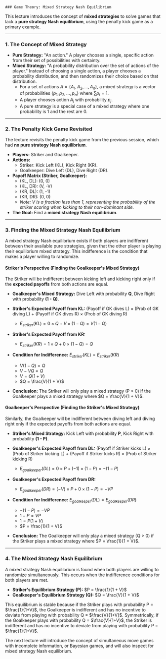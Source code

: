 	### Game Theory: Mixed Strategy Nash Equilibrium

This lecture introduces the concept of **mixed strategies** to solve games that lack a **pure strategy Nash equilibrium**, using the penalty kick game as a primary example.

---

### 1. The Concept of Mixed Strategy

* **Pure Strategy:** "An action." A player chooses a single, specific action from their set of possibilities with certainty.
* **Mixed Strategy:** "A probability distribution over the set of actions of the player." Instead of choosing a single action, a player chooses a probability distribution, and then randomizes their choice based on that distribution.
    * For a set of actions $A = \{A_1, A_2, \dots, A_n\}$, a mixed strategy is a vector of probabilities $\{p_1, p_2, \dots, p_n\}$ where $\sum p_i = 1$.
    * A player chooses action $A_j$ with probability $p_j$.
    * A pure strategy is a special case of a mixed strategy where one probability is 1 and the rest are 0.

---

### 2. The Penalty Kick Game Revisited

The lecture revisits the penalty kick game from the previous session, which had **no pure strategy Nash equilibrium**.

* **Players:** Striker and Goalkeeper.
* **Actions:**
    * Striker: Kick Left (KL), Kick Right (KR).
    * Goalkeeper: Dive Left (DL), Dive Right (DR).
* **Payoff Matrix (Striker, Goalkeeper):**
    * (KL, DL): (0, 0)
    * (KL, DR): (V, -V)
    * (KR, DL): (1, -1)
    * (KR, DR): (0, 0)
    * *Note: V is a fraction less than 1, representing the probability of the striker scoring when kicking to their non-dominant side.*
* **The Goal:** Find a **mixed strategy Nash equilibrium**.

---

### 3. Finding the Mixed Strategy Nash Equilibrium

A mixed strategy Nash equilibrium exists if both players are indifferent between their available pure strategies, given that the other player is playing their equilibrium mixed strategy. This indifference is the condition that makes a player willing to randomize.

#### **Striker's Perspective (Finding the Goalkeeper's Mixed Strategy)**

The Striker will be indifferent between kicking left and kicking right only if the **expected payoffs** from both actions are equal.

* **Goalkeeper's Mixed Strategy:** Dive Left with probability **Q**, Dive Right with probability **(1 - Q)**.
* **Striker's Expected Payoff from KL:** (Payoff if GK dives L) $\times$ (Prob of GK diving L) + (Payoff if GK dives R) $\times$ (Prob of GK diving R)
    * $E_{striker}(KL) = 0 \times Q + V \times (1 - Q) = V(1 - Q)$
* **Striker's Expected Payoff from KR:**
    * $E_{striker}(KR) = 1 \times Q + 0 \times (1 - Q) = Q$
* **Condition for Indifference:** $E_{striker}(KL) = E_{striker}(KR)$
    * $V(1 - Q) = Q$
    * $V - VQ = Q$
    * $V = Q(1 + V)$
    * $Q = \frac{V}{1 + V}$

* **Conclusion:** The Striker will only play a mixed strategy (P > 0) if the Goalkeeper plays a mixed strategy where $Q = \frac{V}{1 + V}$.

#### **Goalkeeper's Perspective (Finding the Striker's Mixed Strategy)**

Similarly, the Goalkeeper will be indifferent between diving left and diving right only if the expected payoffs from both actions are equal.

* **Striker's Mixed Strategy:** Kick Left with probability **P**, Kick Right with probability **(1 - P)**.
* **Goalkeeper's Expected Payoff from DL:** (Payoff if Striker kicks L) $\times$ (Prob of Striker kicking L) + (Payoff if Striker kicks R) $\times$ (Prob of Striker kicking R)
    * $E_{goalkeeper}(DL) = 0 \times P + (-1) \times (1 - P) = -(1 - P)$
* **Goalkeeper's Expected Payoff from DR:**
    * $E_{goalkeeper}(DR) = (-V) \times P + 0 \times (1 - P) = -VP$
* **Condition for Indifference:** $E_{goalkeeper}(DL) = E_{goalkeeper}(DR)$
    * $-(1 - P) = -VP$
    * $1 - P = VP$
    * $1 = P(1 + V)$
    * $P = \frac{1}{1 + V}$

* **Conclusion:** The Goalkeeper will only play a mixed strategy (Q > 0) if the Striker plays a mixed strategy where $P = \frac{1}{1 + V}$.

---

### 4. The Mixed Strategy Nash Equilibrium

A mixed strategy Nash equilibrium is found when both players are willing to randomize simultaneously. This occurs when the indifference conditions for both players are met.

* **Striker's Equilibrium Strategy (P):** $P = \frac{1}{1 + V}$
* **Goalkeeper's Equilibrium Strategy (Q):** $Q = \frac{V}{1 + V}$

This equilibrium is stable because if the Striker plays with probability P = $\frac{1}{1+V}$, the Goalkeeper is indifferent and has no incentive to deviate from playing with probability Q = $\frac{V}{1+V}$. Symmetrically, if the Goalkeeper plays with probability Q = $\frac{V}{1+V}$, the Striker is indifferent and has no incentive to deviate from playing with probability P = $\frac{1}{1+V}$.

The next lecture will introduce the concept of simultaneous move games with incomplete information, or Bayesian games, and will also inspect for mixed strategy Nash equilibrium.